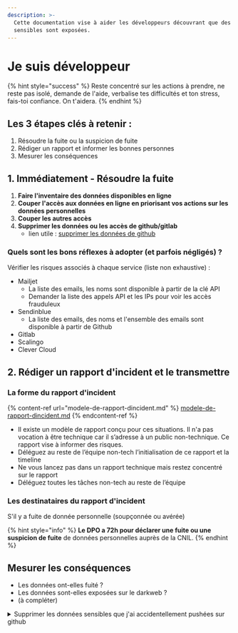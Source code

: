 ```yaml
---
description: >-
  Cette documentation vise à aider les développeurs découvrant que des données
  sensibles sont exposées.
---
```


# Je suis développeur

{% hint style="success" %}
Reste concentré sur les actions à prendre, ne reste pas isolé, demande de l'aide, verbalise tes difficultés et ton stress, fais-toi confiance. On t'aidera.
{% endhint %}

## Les 3 étapes clés à retenir :

1. Résoudre la fuite ou la suspicion de fuite
2. Rédiger un rapport et informer les bonnes personnes
3. Mesurer les conséquences

## 1. Immédiatement - Résoudre la fuite

1. **Faire l'inventaire des données disponibles en ligne**
2. **Couper l'accès aux données en ligne en priorisant vos actions sur les données personnelles**
3. **Couper les autres accès**
4. **Supprimer les données ou les accès de github/gitlab**
   * lien utile : [supprimer les données de github](broken-reference)

### Quels sont les bons réflexes à adopter (et parfois négligés) ?

Vérifier les risques associés à chaque service (liste non exhaustive) :

* Mailjet
  * La liste des emails, les noms sont disponible à partir de la clé API
  * Demander la liste des appels API et les IPs pour voir les accès frauduleux
* Sendinblue
  * La liste des emails, des noms et l'ensemble des emails sont disponible à partir de Github
* Gitlab
* Scalingo
* Clever Cloud

## 2. Rédiger un rapport d'incident et le transmettre

### La forme du rapport d'incident

{% content-ref url="modele-de-rapport-dincident.md" %}
[modele-de-rapport-dincident.md](modele-de-rapport-dincident.md)
{% endcontent-ref %}

* Il existe un modèle de rapport conçu pour ces situations. Il n'a pas vocation à être technique car il s’adresse à un public non-technique. Ce rapport vise à informer des risques.
* Déléguez au reste de l’équipe non-tech l’initialisation de ce rapport et la timeline
* Ne vous lancez pas dans un rapport technique mais restez concentré sur le rapport
* Déléguez toutes les tâches non-tech au reste de l’équipe

### Les destinataires du rapport d'incident

S'il y a fuite de donnée personnelle (soupçonnée ou avérée)

{% hint style="info" %}
**Le DPO a 72h pour déclarer une fuite ou une suspicion de fuite** de données personnelles auprès de la CNIL.
{% endhint %}

## Mesurer les conséquences

* Les données ont-elles fuité ?
* Les données sont-elles exposées sur le darkweb ?
* (à compléter)

<details>

<summary>Supprimer les données sensibles que j'ai accidentellement pushées sur github</summary>

## Identifier la branche et le(s) commits fautifs

Si vous avez reçu une alerte GitGuardian, elle contient un hash identifiant précisément le commit incriminé.

Sinon vous pouvez retrouver le commit mis en cause dans votre historique. Il faudra peut-être réécrire l'historique, c'est un cas plus complexe qui n'est pas pour l'instant dans cette documentation.

Ne supprimez pas tout de suite la branche et le commit de votre historique local, vous en avez besoin pour supprimer les données de Github.

## Supprimer la branche sur GitHub

Cela se passe dans la page "branches" de votre dépôt :

<img src="../../../../.gitbook/assets/github 1.png" alt="Où est le lien vers la page &#x22;branches&#x22;" data-size="original">

Ensuite, cliquez sur le bouton "poubelle" en regard de la branche contenant le commit fautif :

<img src="../../../../.gitbook/assets/github 2.png" alt="" data-size="original">

Voilà, la branche est supprimée ! Mais vous n'êtes pas encore tiré·e d'affaire.

## Supprimer le commit sur Github

Une fois que la branche a été supprimée de GitHub, le commit (avec toutes ses données) est encore accessible par une personne possédant le hash.

Un commit est accessible à l'URL `https://github.com/betagouv/<votre-startup>/commit/<hash-du-commit>`: ouvrez le commit pour vérifier dans un onglet avant de passer à la suite.

Rendez-vous sur le support Github, rubrique ["supprimer des vues mises en cache"](https://support.github.com/contact?flow=clear\_cached\_views\&subject=Clear+Cached+Views\&tags=docs-generic%2Crr-remove-data)

L'assistant virtuel fait très bien le travail pour vous aider à remplir le ticket. Vous aurez besoin de l'URL à un moment donné.

<img src="../../../../.gitbook/assets/github 3.png" alt="Conversation avec le chatbot" data-size="original">

Quelques minutes plus tard, un humain prend en charge votre demande et supprime le commit que vous avez indiqué. L'URL ci-dessus donne à présent une erreur 404.

Vous pouvez reprendre la suite de la gestion de l'incident, les données ont bien été supprimées de Github.

## Supprimer le commit et la branche sur votre dépôt local

En local c'est plus simple.

Si vous êtes OK pour supprimer toute la branche :

```
git branch -D ma-branche-avec-un-secret
```

Cela va suffire à vous empêcher de re-push le commit.

Sinon vous pouvez effectuer un rebase interactif en "droppant" le commit fautif, ou simplement supprimer les données sensibles puis effectuer un "amend" si c'est le dernier commit qui pose problème.

</details>
